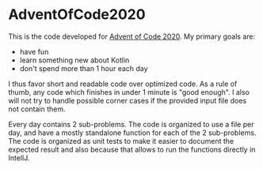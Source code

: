 # AdventOfCode2020

This is the code developed for [Advent of Code 2020](https://adventofcode.com/2020).  My primary goals are:

  - have fun
  - learn something new about Kotlin
  - don't spend more than 1 hour each day
 
 I thus favor short and readable code over optimized code. As a rule of thumb, any code which finishes in under 1 minute
 is "good enough".  I also will not try to handle possible corner cases if the provided input file does not contain them.
 
 Every day contains 2 sub-problems.  The code is organized to use a file per day, and have a mostly standalone function
 for each of the 2 sub-problems.  The code is organized as unit tests to make it easier to document the expected result
 and also because that allows to run the functions directly in IntellJ.
 
 

